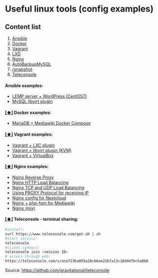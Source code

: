 Useful linux tools (config examples)
====================================

## <a name='toc'>Content list</a>

  1. [Ansible](#ansible)
  1. [Docker](#docker)
  1. [Vagrant](#vagrant)
  1. [LXD](LXD.md)
  1. [Nginx](#nginx)
  1. [AutoBackupMySQL](/autobackupmysql.sh)
  1. [rsnapshot](rsnapshot.conf)
  1. [Teleconsole](#teleconsole)


#### <a name='ansible'>Ansible examples:</a>

* [LEMP server + WordPress (CentOS7)](/ansible/LEMP-server-wordpress/)
* [MySQL libvirt plugin](/ansible/mysql-test.yml)


#### [[⬆]](#toc) <a name='docker'>Docker examples:</a>

* [MariaDB + Mediawiki Docker Compose](/docker/docker-compose_mediawiki.yml)


#### [[⬆]](#toc) <a name='vagrant'>Vagrant examples:</a>

* [Vagrant + LXC plugin](/vagrant/vagrant-lxc/Vagrantfile)
* [Vagrant + libvirt plugin (KVM)](/vagrant/vagrant-kvm/Vagrantfile)
* [Vagrant + VirtualBox](/vagrant/vagrant-virtualbox/Vagrantfile)


#### [[⬆]](#toc) <a name='nginx'>Nginx examples:</a>

* [Nginx Reverse Proxy](/nginx/reverse-proxy.conf)
* [Nginx HTTP Load Balancing](/nginx/load-balancer-http.conf)
* [Nginx TCP and UDP Load Balancing](/nginx/load-balancer-tcp.conf)
* [Using PROXY Protocol for receiving IP](/nginx/proxy-protocol.conf)
* [Nginx config for Nextcloud](/nginx/nextcloud.conf)
* [Nginx + php-fpm for Mediawiki](/nginx/mediawiki.conf)
* [Nginx (mix)](/nginx/nginx.conf)


#### [[⬆]](#toc) <a name='teleconsole'>Teleconsole - terminal sharing:</a>
```bash
#install:
curl https://www.teleconsole.com/get.sh | sh
#start service:
teleconsole
#client connect:
teleconsole join <session ID> 
# access through web:
https://teleconsole.com/s/ace723ba055a28c66ae22b7a13c18d44fbc5a8b8 
```
Source: https://github.com/gravitational/teleconsole
